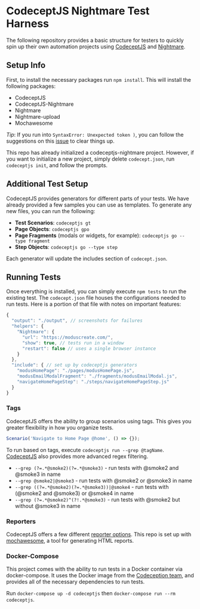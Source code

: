 # CodeceptJS Nightmare Test Harness

The following repository provides a basic structure for testers to quickly spin
up their own automation projects using [CodeceptJS](http://codecept.io/) and [Nightmare](http://www.nightmarejs.org/).

## Setup Info
First, to install the necessary packages run `npm install`. This will install
the following packages:
 * CodeceptJS
 * CodeceptJS-Nightmare
 * Nightmare
 * Nightmare-upload
 * Mochawesome

*Tip*: If you run into `SyntaxError: Unexpected token )`, you can follow the
suggestions on this [issue](https://github.com/Codeception/CodeceptJS/issues/837)
to clear things up.

This repo has already initialized a codeceptjs-nightmare project. However, if you
want to initialize a new project, simply delete `codecept.json`, run
`codeceptjs init`, and follow the prompts.

## Additional Test Setup
CodeceptJS provides generators for different parts of your tests. We have already
provided a few samples you can use as templates. To generate any new files, you
can run the following:
 * **Test Scenarios**: `codeceptjs gt`
 * **Page Objects**: `codeceptjs gpo`
 * **Page Fragments** (modals or widgets, for example): `codeceptjs go --type fragment`
 * **Step Objects**: `codeceptjs go --type step`

Each generator will update the includes section of `codecept.json`.

## Running Tests
Once everything is installed, you can simply execute `npm tests` to run
the existing test. The `codecept.json` file houses the configurations needed to
run tests. Here is a portion of that file with notes on important features:

```javascript
{
  "output": "./output", // screenshots for failures
  "helpers": {
    "Nightmare": {
      "url": "https://moduscreate.com/",
      "show": true, // tests run in a window
      "restart": false // uses a single browser instance
    }
  },
  "include": { // set up by codeceptjs generators
    "modusHomePage": "./pages/modusHomePage.js",
    "modusEmailModalFragment": "./fragments/modusEmailModal.js",
    "navigateHomePageStep": "./steps/navigateHomePageStep.js"
  }
}
```

### Tags
CodeceptJS offers the ability to group scenarios using tags. This gives you
greater flexibility in how you organize tests.

```javascript
Scenario('Navigate to Home Page @home', () => {});
```
To run based on tags, execute `codeceptjs run --grep @tagName`. [CodeceptJS](http://codecept.io/advanced/)
also provides more advanced regex filtering.

* `--grep (?=.*@smoke2)(?=.*@smoke3)` - run tests with @smoke2 and @smoke3 in name
* `--grep @smoke2|@smoke3` - run tests with @smoke2 or @smoke3 in name
* `--grep ((?=.*@smoke2)(?=.*@smoke3))|@smoke4` - run tests with (@smoke2 and @smoke3) or @smoke4 in name
* `--grep (?=.*@smoke2)^(?!.*@smoke3)` - run tests with @smoke2 but without @smoke3 in name

### Reporters
CodeceptJS offers a few different [reporter options](http://codecept.io/reports/).
This repo is set up with [mochawesome](https://github.com/adamgruber/mochawesome),
a tool for generating HTML reports.

### Docker-Compose
This project comes with the ability to run tests in a Docker container via
docker-compose. It uses the Docker image from the [Codeception team](https://hub.docker.com/r/codeception/codeceptjs/),
and provides all of the necessary dependencies to run tests.

Run `docker-compose up -d codeceptjs` then `docker-compose run --rm codeceptjs`.

